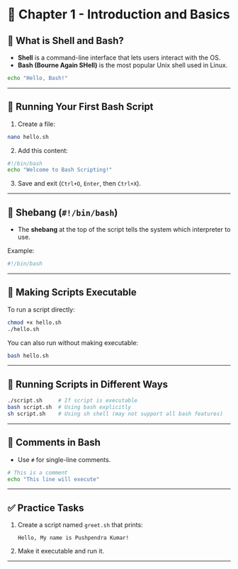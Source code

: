 # 📘 Chapter 1 - Introduction and Basics

## 🔹 What is Shell and Bash?

- **Shell** is a command-line interface that lets users interact with the OS.
- **Bash (Bourne Again SHell)** is the most popular Unix shell used in Linux.

```bash
echo "Hello, Bash!"
```

---

## 🔹 Running Your First Bash Script

1. Create a file:
```bash
nano hello.sh
```

2. Add this content:
```bash
#!/bin/bash
echo "Welcome to Bash Scripting!"
```

3. Save and exit (`Ctrl+O`, `Enter`, then `Ctrl+X`).

---

## 🔹 Shebang (`#!/bin/bash`)

- The **shebang** at the top of the script tells the system which interpreter to use.

Example:
```bash
#!/bin/bash
```

---

## 🔹 Making Scripts Executable

To run a script directly:
```bash
chmod +x hello.sh
./hello.sh
```

You can also run without making executable:
```bash
bash hello.sh
```

---

## 🔹 Running Scripts in Different Ways

```bash
./script.sh     # If script is executable
bash script.sh  # Using bash explicitly
sh script.sh    # Using sh shell (may not support all bash features)
```

---

## 🔹 Comments in Bash

- Use `#` for single-line comments.

```bash
# This is a comment
echo "This line will execute"
```

---

## ✅ Practice Tasks

1. Create a script named `greet.sh` that prints:
   ```
   Hello, My name is Pushpendra Kumar!
   ```

2. Make it executable and run it.

---